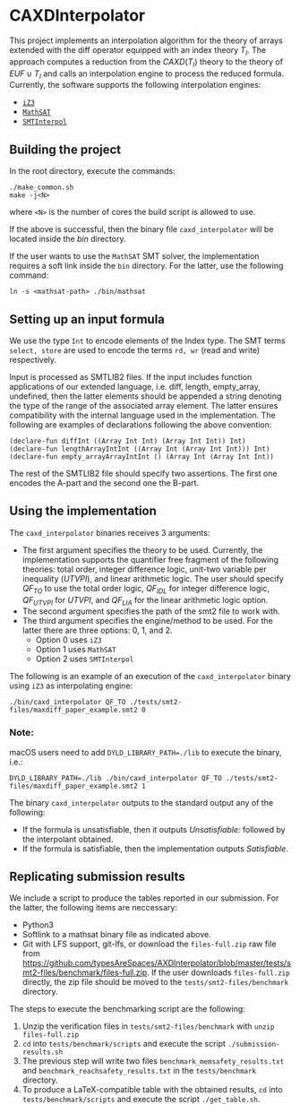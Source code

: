 # CAXDInterpolator

This project implements an interpolation algorithm
for the theory of arrays extended with the diff 
operator equipped with an index theory $T_I$. 
The approach computes a reduction from the $CAXD(T_I)$
theory to the theory of $EUF \cup T_I$ and 
calls an interpolation engine to process the 
reduced formula. Currently, the software supports the following
interpolation engines:

- [`iZ3`](https://github.com/Z3Prover/z3/releases/tag/z3-4.7.1)
- [`MathSAT`](https://mathsat.fbk.eu)
- [`SMTInterpol`](https://github.com/ultimate-pa/smtinterpol)

## Building the project

In the root directory, execute the commands:

```
./make_common.sh
make -j<N>
```
where `<N>` is the number of cores the build script is allowed to use.

If the above is successful, then the binary file ``caxd_interpolator``
will be located inside the _bin_ directory.

If the user wants to use the `MathSAT` SMT solver, the 
implementation requires a soft link inside the ``bin``
directory. For the latter, use the following command:

```
ln -s <mathsat-path> ./bin/mathsat
```

## Setting up an input formula

We use the type `Int` to encode elements of the Index type. 
The SMT terms `select, store` are used to encode the terms `rd, wr` (read and write) 
respectively.

Input is processed as SMTLIB2 files. If the input
includes function applications of our extended
language, i.e. diff, length, empty_array, undefined,
then the latter elements should be appended a string
denoting the type of the range of the associated
array element. The latter ensures compatibility with
the internal language used in the implementation.
The following are examples of declarations following
the above convention:

```
(declare-fun diffInt ((Array Int Int) (Array Int Int)) Int)
(declare-fun lengthArrayIntInt ((Array Int (Array Int Int))) Int)
(declare-fun empty_arrayArrayIntInt () (Array Int (Array Int Int))
```

The rest of the SMTLIB2 file should specify two assertions. 
The first one encodes the A-part and the second one the B-part. 

## Using the implementation

The ``caxd_interpolator`` binaries receives 3 arguments:

* The first argument specifies the theory to be used. Currently, the implementation supports the quantifier free fragment of the following theories: total order, integer difference logic, unit-two variable per inequality ($UTVPI$), and linear arithmetic logic. The user should specify $QF_{TO}$ to use the total order logic, $QF_{IDL}$ for integer difference logic, $QF_{UTVPI}$ for $UTVPI$, and $QF_{LIA}$ for the linear arithmetic logic option.
* The second argument specifies the path of the smt2 file to work with.
* The third argument specifies the engine/method to be used. For the latter there are three options: 0, 1, and 2. 
  - Option 0 uses ``iZ3`` 
  - Option 1 uses ``MathSAT``
  - Option 2 uses ``SMTInterpol``

The following is an example of an execution of the ``caxd_interpolator`` binary using ``iZ3`` as interpolating engine:

```
./bin/caxd_interpolator QF_TO ./tests/smt2-files/maxdiff_paper_example.smt2 0
```

### Note:

macOS users need to add ``DYLD_LIBRARY_PATH=./lib`` to execute the binary, i.e.:

```
DYLD_LIBRARY_PATH=./lib ./bin/caxd_interpolator QF_TO ./tests/smt2-files/maxdiff_paper_example.smt2 1 
```


The binary ``caxd_interpolator`` outputs to the standard output any of the following:

* If the formula is unsatisfiable, then it outputs *Unsatisfiable:* followed by the interpolant obtained.
* If the formula is satisfiable, then the implementation outputs *Satisfiable*.

## Replicating submission results

We include a script to produce the tables reported in our submission. 
For the latter, the following items are neccessary:

* Python3
* Softlink to a mathsat binary file as indicated above.
* Git with LFS support, git-lfs, or download the `files-full.zip` raw file from https://github.com/typesAreSpaces/AXDInterpolator/blob/master/tests/smt2-files/benchmark/files-full.zip. If the user downloads `files-full.zip` directly, the zip file should be moved to the `tests/smt2-files/benchmark` directory.

The steps to execute the benchmarking script are the following:

1. Unzip the verification files in `tests/smt2-files/benchmark`  with `unzip files-full.zip`
2. `cd` into `tests/benchmark/scripts` and execute the script `./submission-results.sh`
3. The previous step will write two files `benchmark_memsafety_results.txt` and `benchmark_reachsafety_results.txt` in the `tests/benchmark` directory. 
4. To produce a LaTeX-compatible table with the obtained results, `cd` into `tests/benchmark/scripts` and execute the script `./get_table.sh`. 
